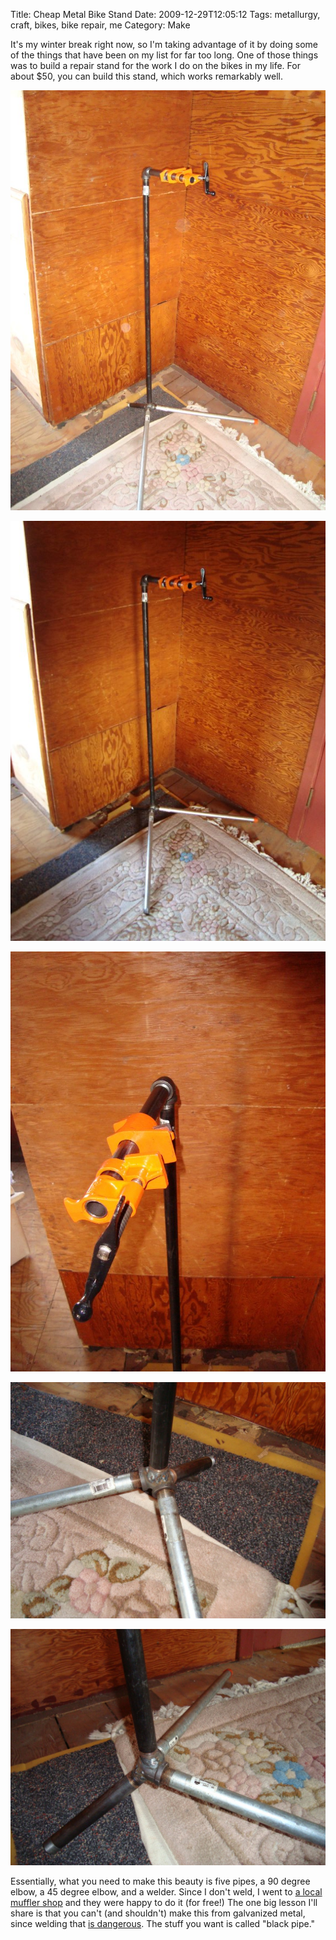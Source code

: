 Title: Cheap Metal Bike Stand
Date: 2009-12-29T12:05:12
Tags: metallurgy, craft, bikes, bike repair, me
Category: Make

It's my winter break right now, so I'm taking advantage of it by doing some 
of the things that have been on my list for far too long. One of those 
things was to build a repair stand for the work I do on the bikes in my life. 
For about $50, you can build this stand, which works remarkably well. 

![No alt](/images/bike-stand/000-DSC02109.JPG)

![No alt](/images/bike-stand/000-DSC02106.JPG)

![No alt](/images/bike-stand/001-DSC02110.JPG)

![No alt](/images/bike-stand/002-DSC02111.JPG)

![No alt](/images/bike-stand/003-DSC02112.JPG)

Essentially, what you need to make this beauty is five pipes, 
a 90 degree elbow, a 45 degree elbow, and a welder. Since I don't weld, 
I went to [a local muffler shop][1] and they were happy to do it (for 
free!) The one big lesson I'll share is that you can't (and shouldn't) make
this from galvanized metal, since welding that [is dangerous][2]. The 
stuff you want is called "black pipe."

[1]: http://www.yelp.com/biz/rons-berkeley-muffler-service-oakland
[2]: http://en.wikipedia.org/wiki/Metal_fume_fever
